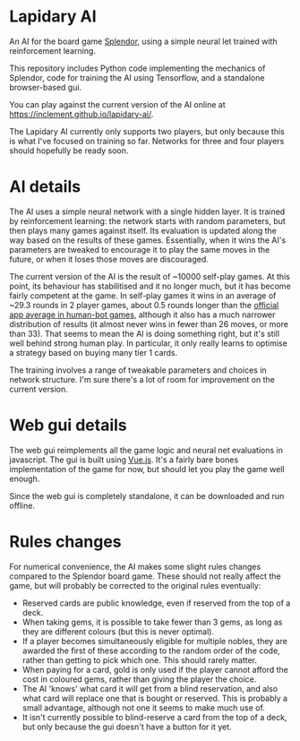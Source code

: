 
# Lapidary AI

An AI for the board game
[Splendor](https://boardgamegeek.com/boardgame/148228/splendor), using
a simple neural let trained with reinforcement learning.

This repository includes Python code implementing the mechanics of
Splendor, code for training the AI using Tensorflow, and a standalone
browser-based gui.

You can play against the current version of the AI online at
https://inclement.github.io/lapidary-ai/.

The Lapidary AI currently only supports two players, but only because
this is what I've focused on training so far. Networks
for three and four players should hopefully be ready soon.

# AI details

The AI uses a simple neural network with a single hidden layer. It is
trained by reinforcement learning: the network starts with random
parameters, but then plays many games against itself. Its evaluation is
updated along the way based on the results of these games. Essentially,
when it wins the AI's parameters are tweaked to encourage it to play the
same moves in the future, or when it loses those moves are
discouraged.

The current version of the AI is the result of ~10000 self-play
games. At this point, its behaviour has stabilitised and it no longer
much, but it has become fairly competent at the game. In self-play
games it wins in an average of ~29.3 rounds in 2 player games, about
0.5 rounds longer than the [official app average in human-bot
games](https://cf.geekdo-images.com/original/img/CRMjuJdl5jEWZy8u4f7BjNAt09Y=/0x0/pic2585590.png),
although it also has a much narrower distribution of results (it
almost never wins in fewer than 26 moves, or more than 33). That seems
to mean the AI is doing something right, but it's still well behind
strong human play. In particular, it only really learns to optimise a
strategy based on buying many tier 1 cards.

The training involves a range of tweakable parameters and
choices in network structure. I'm sure there's a lot of room for
improvement on the current version.

# Web gui details

The web gui reimplements all the game logic and neural net evaluations
in javascript. The gui is built using
[Vue.js](https://vuejs.org/). It's a fairly bare bones implementation
of the game for now, but should let you play the game well enough.

Since the web gui is completely standalone, it can be downloaded and
run offline.

# Rules changes

For numerical convenience, the AI makes some slight rules changes
compared to the Splendor board game. These should not really affect
the game, but will probably be corrected to the original rules eventually:

- Reserved cards are public knowledge, even if reserved from the top of a deck.
- When taking gems, it is possible to take fewer than 3 gems, as long
  as they are different colours (but this is never optimal).
- If a player becomes simultaneously eligible for multiple nobles,
  they are awarded the first of these according to the random order of
  the code, rather than getting to pick which one. This should rarely matter.
- When paying for a card, gold is only used if the player cannot
  afford the cost in coloured gems, rather than giving the player the choice.
- The AI 'knows' what card it will get from a blind reservation, and
  also what card will replace one that is bought or reserved. This is
  probably a small advantage, although not one it seems to make much use of.
- It isn't currently possible to blind-reserve a card from the top of
  a deck, but only because the gui doesn't have a button for it yet.
